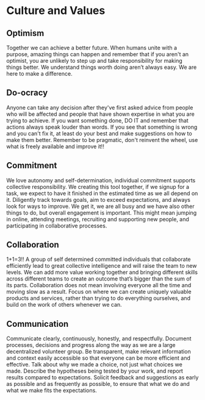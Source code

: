 # Culture and Values

## Optimism

Together we can achieve a better future. When humans unite with a purpose, amazing things can happen and remember that if you aren't an optimist, you are unlikely to step up and take responsibility for making things better. We understand things worth doing aren’t always easy. We are here to make a difference.

## **Do-ocracy**

Anyone can take any decision after they've first asked advice from people who will be affected and people that have shown expertise in what you are trying to achieve. If you want something done, DO IT and remember that actions always speak louder than words. If you see that something is wrong and you can't fix it, at least do your best and make suggestions on how to make them better. Remember to be pragmatic, don't reinvent the wheel, use what is freely available and improve it!!

## Commitment

We love autonomy and self-determination, individual commitment supports collective responsibility. We creating this tool together, if we signup for a task, we expect to have it finished in the estimated time as we all depend on it. Diligently track towards goals, aim to exceed expectations, and always look for ways to improve. We get it, we are all busy and we have also other things to do, but overall engagement is important. This might mean jumping in online, attending meetings, recruiting and supporting new people, and participating in collaborative processes.

## Collaboration

1+1=3!! A group of self determined committed individuals that collaborate efficiently lead to great collective intelligence and will raise the team to new levels. We can add more value working together and bringing different skills across different teams to create an outcome that’s bigger than the sum of its parts. Collaboration does not mean involving everyone all the time and moving slow as a result. Focus on where we can create uniquely valuable products and services, rather than trying to do everything ourselves, and build on the work of others whenever we can. 

## Communication

Communicate clearly, continuously, honestly, and respectfully. Document processes, decisions and progress along the way as we are a large decentralized volunteer group. Be transparent, make relevant information and context easily accessible so that everyone can be more efficient and effective. Talk about why we made a choice, not just what choices we made. Describe the hypotheses being tested by your work, and report results compared to expectations. Solicit feedback and suggestions as early as possible and as frequently as possible, to ensure that what we do and what we make fits the expectations.
